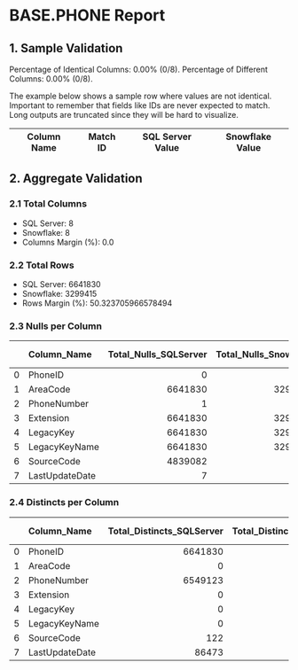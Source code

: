 # BASE.PHONE Report

## 1. Sample Validation

Percentage of Identical Columns: 0.00% (0/8).
Percentage of Different Columns: 0.00% (0/8).

The example below shows a sample row where values are not identical. Important to remember that fields like IDs are never expected to match. Long outputs are truncated since they will be hard to visualize.

| Column Name   | Match ID   | SQL Server Value   | Snowflake Value   |
|---------------|------------|--------------------|-------------------|

## 2. Aggregate Validation

### 2.1 Total Columns
- SQL Server: 8
- Snowflake: 8
- Columns Margin (%): 0.0

### 2.2 Total Rows
- SQL Server: 6641830
- Snowflake: 3299415
- Rows Margin (%): 50.323705966578494

### 2.3 Nulls per Column
|    | Column_Name    |   Total_Nulls_SQLServer |   Total_Nulls_Snowflake |   Margin (%) |
|---:|:---------------|------------------------:|------------------------:|-------------:|
|  0 | PhoneID        |                       0 |                       0 |          0   |
|  1 | AreaCode       |                 6641830 |                 3299415 |         50.3 |
|  2 | PhoneNumber    |                       1 |                      14 |       1300   |
|  3 | Extension      |                 6641830 |                 3299415 |         50.3 |
|  4 | LegacyKey      |                 6641830 |                 3299415 |         50.3 |
|  5 | LegacyKeyName  |                 6641830 |                 3299415 |         50.3 |
|  6 | SourceCode     |                 4839082 |                       0 |        100   |
|  7 | LastUpdateDate |                       7 |                       0 |        100   |

### 2.4 Distincts per Column
|    | Column_Name    |   Total_Distincts_SQLServer |   Total_Distincts_Snowflake |   Margin (%) |
|---:|:---------------|----------------------------:|----------------------------:|-------------:|
|  0 | PhoneID        |                     6641830 |                     3299415 |         50.3 |
|  1 | AreaCode       |                           0 |                           0 |          0   |
|  2 | PhoneNumber    |                     6549123 |                     2944529 |         55   |
|  3 | Extension      |                           0 |                           0 |          0   |
|  4 | LegacyKey      |                           0 |                           0 |          0   |
|  5 | LegacyKeyName  |                           0 |                           0 |          0   |
|  6 | SourceCode     |                         122 |                         212 |         73.8 |
|  7 | LastUpdateDate |                       86473 |                      115348 |         33.4 |